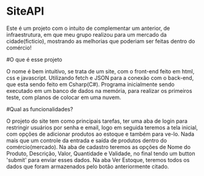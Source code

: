 # SiteAPI

Este é um projeto com o intuito de complementar um anterior, de infraestrutura, em que meu grupo realizou para um mercado da cidade(ficticio), mostrando as melhorias que
poderiam ser feitas dentro do comércio!

#O que é esse projeto

O nome é bem intuitivo, se trata de um site, com o front-end feito em html, css e javascript. Utilizando fetch e JSON para a conexão com o back-end, que esta sendo feito 
em Csharp(C#). Programa inicialmente sendo executado em um banco de dados na memória, para realizar os primeiros teste, com planos de colocar em uma nuvem.

#Qual as funcionalidades?

O projeto do site tem como principais tarefas, ter uma aba de login para restringir usuários por senha e email, logo em seguida teremos a tela inicial, com opções de 
adicionar produtos ao estoque e também para ve-lo. Nada mais que um controle da entrada e saída de produtos dentro do comércio(mercado). Na aba de cadastro teremos as 
opções de Nome do Produto, Descrição, Valor, Quantidade e Validade, no final tendo um button 'submit' para enviar esses dados.
Na aba Ver Estoque, teremos todos os dados que foram armazenados pelo botão anteriormente citado.

